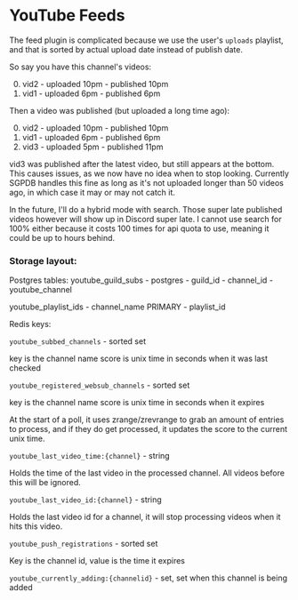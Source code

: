 # YouTube Feeds

The feed plugin is complicated because we use the user's `uploads` playlist, and that is sorted by actual upload date instead of publish date.

So say you have this channel's videos:

 0. vid2 - uploaded 10pm - published 10pm
 1. vid1 - uploaded 6pm - published 6pm

Then a video was published (but uploaded a long time ago):

 0. vid2 - uploaded 10pm - published 10pm
 1. vid1 - uploaded 6pm - published 6pm
 2. vid3 - uploaded 5pm - published 11pm

vid3 was published after the latest video, but still appears at the bottom. This causes issues, as we now have no idea when to stop looking. Currently SGPDB handles this fine as long as it's not uploaded longer than 50 videos ago, in which case it may or may not catch it.

In the future, I'll do a hybrid mode with search. Those super late published videos however will show up in Discord super late. I cannot use search for 100% either because it costs 100 times for api quota to use, meaning it could be up to hours behind.

### Storage layout:

Postgres tables:
youtube_guild_subs - postgres
    - guild_id
    - channel_id
    - youtube_channel

youtube_playlist_ids
    - channel_name PRIMARY
    - playlist_id

Redis keys:

`youtube_subbed_channels` - sorted set

key is the channel name
score is unix time in seconds when it was last checked

`youtube_registered_websub_channels` - sorted set

key is the channel name
score is unix time in seconds when it expires

At the start of a poll, it uses zrange/zrevrange to grab an amount of entries to process, and if they do get processed, it updates the score to the current unix time.


`youtube_last_video_time:{channel}` - string

Holds the time of the last video in the processed channel. All videos before this will be ignored.

`youtube_last_video_id:{channel}` - string

Holds the last video id for a channel, it will stop processing videos when it hits this video.

`youtube_push_registrations` - sorted set

Key is the channel id, value is the time it expires

`youtube_currently_adding:{channelid}` - set, set when this channel is being added
